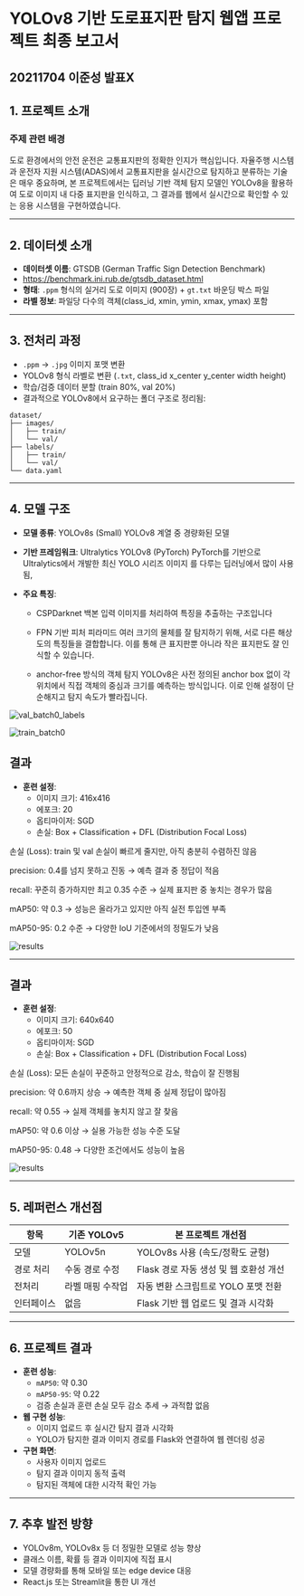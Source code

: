 # YOLOv8 기반 도로표지판 탐지 웹앱 프로젝트 최종 보고서

20211704 이준성 발표X
---

## 1. 프로젝트 소개

### 주제 관련 배경
도로 환경에서의 안전 운전은 교통표지판의 정확한 인지가 핵심입니다. 자율주행 시스템과 운전자 지원 시스템(ADAS)에서 교통표지판을 실시간으로 탐지하고 분류하는 기술은 매우 중요하며, 본 프로젝트에서는 딥러닝 기반 객체 탐지 모델인 YOLOv8을 활용하여 도로 이미지 내 다중 표지판을 인식하고, 그 결과를 웹에서 실시간으로 확인할 수 있는 응용 시스템을 구현하였습니다.

---

## 2. 데이터셋 소개

- **데이터셋 이름**: GTSDB (German Traffic Sign Detection Benchmark)
- https://benchmark.ini.rub.de/gtsdb_dataset.html
- **형태**: `.ppm` 형식의 실거리 도로 이미지 (900장) + `gt.txt` 바운딩 박스 파일
- **라벨 정보**: 파일당 다수의 객체(class_id, xmin, ymin, xmax, ymax) 포함

---

## 3. 전처리 과정

- `.ppm` → `.jpg` 이미지 포맷 변환
- YOLOv8 형식 라벨로 변환 (`.txt`, class_id x_center y_center width height)
- 학습/검증 데이터 분할 (train 80%, val 20%)
- 결과적으로 YOLOv8에서 요구하는 폴더 구조로 정리됨:

```
dataset/
├── images/
│   ├── train/
│   └── val/
├── labels/
│   ├── train/
│   └── val/
└── data.yaml
```

---

## 4. 모델 구조

- **모델 종류**: YOLOv8s (Small)
YOLOv8 계열 중 경량화된 모델

- **기반 프레임워크**: Ultralytics YOLOv8 (PyTorch)
PyTorch를 기반으로 Ultralytics에서 개발한 최신 YOLO 시리즈 이미지 를 다루는 딥러닝에서 많이 사용됨,


- **주요 특징**:
  - CSPDarknet 백본
입력 이미지를 처리하여 특징을 추출하는 구조입니다


  - FPN 기반 피처 피라미드
여러 크기의 물체를 잘 탐지하기 위해, 서로 다른 해상도의 특징들을 결합합니다. 이를 통해 큰 표지판뿐 아니라 작은 표지판도 잘 인식할 수 있습니다.


  - anchor-free 방식의 객체 탐지
YOLOv8은 사전 정의된 anchor box 없이 각 위치에서 직접 객체의 중심과 크기를 예측하는 방식입니다.
이로 인해 설정이 단순해지고 탐지 속도가 빨라집니다.

![val_batch0_labels](https://github.com/user-attachments/assets/3512931e-e751-4afe-aae5-56265b30fe20)




![train_batch0](https://github.com/user-attachments/assets/0f35f380-809d-4b3d-be94-d2d96baf0178)




    
## 결과

- **훈련 설정**:
  - 이미지 크기: 416x416
  - 에포크: 20
  - 옵티마이저: SGD
  - 손실: Box + Classification + DFL (Distribution Focal Loss)

손실 (Loss): train 및 val 손실이 빠르게 줄지만, 아직 충분히 수렴하진 않음

precision: 0.4를 넘지 못하고 진동 → 예측 결과 중 정답이 적음

recall: 꾸준히 증가하지만 최고 0.35 수준 → 실제 표지판 중 놓치는 경우가 많음

mAP50: 약 0.3 → 성능은 올라가고 있지만 아직 실전 투입엔 부족

mAP50-95: 0.2 수준 → 다양한 IoU 기준에서의 정밀도가 낮음

![results](https://github.com/user-attachments/assets/f03359e5-c049-4b33-b636-2ab6fe9fd116)

    
 
---




 
  
## 결과

- **훈련 설정**:
  - 이미지 크기: 640x640
  - 에포크: 50
  - 옵티마이저: SGD
  - 손실: Box + Classification + DFL (Distribution Focal Loss)
 

손실 (Loss): 모든 손실이 꾸준하고 안정적으로 감소, 학습이 잘 진행됨

precision: 약 0.6까지 상승 → 예측한 객체 중 실제 정답이 많아짐

recall: 약 0.55 → 실제 객체를 놓치지 않고 잘 찾음

mAP50: 약 0.6 이상 → 실용 가능한 성능 수준 도달

mAP50-95: 0.48 → 다양한 조건에서도 성능이 높음

![results](https://github.com/user-attachments/assets/1c28ac3c-f14a-420e-b18b-7586c49291e9)



---

## 5. 레퍼런스 개선점

| 항목 | 기존 YOLOv5 | 본 프로젝트 개선점 |
|------|--------------|----------------------|
| 모델 | YOLOv5n | YOLOv8s 사용 (속도/정확도 균형) |
| 경로 처리 | 수동 경로 수정 | Flask 경로 자동 생성 및 웹 호환성 개선 |
| 전처리 | 라벨 매핑 수작업 | 자동 변환 스크립트로 YOLO 포맷 전환 |
| 인터페이스 | 없음 | Flask 기반 웹 업로드 및 결과 시각화 |

---

## 6. 프로젝트 결과

- **훈련 성능**:
  - `mAP50`: 약 0.30
  - `mAP50-95`: 약 0.22
  - 검증 손실과 훈련 손실 모두 감소 추세 → 과적합 없음
- **웹 구현 성능**:
  - 이미지 업로드 후 실시간 탐지 결과 시각화
  - YOLO가 탐지한 결과 이미지 경로를 Flask와 연결하여 웹 렌더링 성공
- **구현 화면**:
  - 사용자 이미지 업로드
  - 탐지 결과 이미지 동적 출력
  - 탐지된 객체에 대한 시각적 확인 가능

---

## 7. 추후 발전 방향

- YOLOv8m, YOLOv8x 등 더 정밀한 모델로 성능 향상
- 클래스 이름, 확률 등 결과 이미지에 직접 표시
- 모델 경량화를 통해 모바일 또는 edge device 대응
- React.js 또는 Streamlit을 통한 UI 개선
